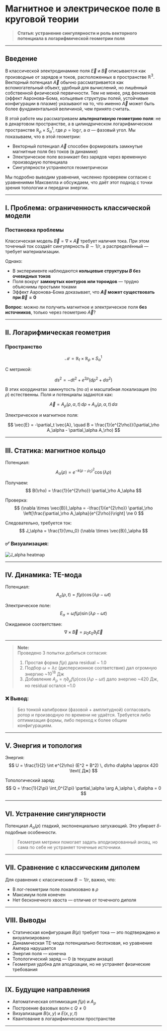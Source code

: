 
# Магнитное и электрическое поле в круговой теории

> **Статья: устранение сингулярности и роль векторного потенциала в логарифмической геометрии поля**

---

## Введение

В классической электродинамике поля $\vec{E}$ и $\vec{B}$ описываются как производные от зарядов и токов, расположенных в пространстве $\mathbb{R}^3$. Векторный потенциал $\vec{A}$ обычно рассматривается как вспомогательный объект, удобный для вычислений, но лишённый собственной физической первичности. Тем не менее, ряд феноменов (эффект Ааронова–Бома, кольцевые структуры полей, устойчивые конфигурации в плазме) указывают на то, что именно $\vec{A}$ может быть более фундаментальной величиной, чем принято считать.

В этой работе мы рассматриваем **альтернативную геометрию поля**: не в декартовом пространстве, а в цилиндрическом логарифмическом пространстве $\mathbb{R}_\rho \times S^1_\alpha$, где $\rho = \log r$, а $\alpha$ — фазовый угол. Мы показываем, что в этой геометрии:

- Векторный потенциал $\vec{A}$ способен формировать замкнутые магнитные поля без токов (в динамике)
- Электрическое поле возникает без зарядов через временную производную потенциала
- Сингулярности устраняются геометрически

Мы подробно выводим уравнения, численно проверяем согласие с уравнениями Максвелла и обсуждаем, что даёт этот подход с точки зрения топологии и передачи энергии.

---

## I. Проблема: ограниченность классической модели

### Постановка проблемы

Классическая модель $\vec{B} = \nabla \times \vec{A}$ требует наличия тока. При этом точечный ток создаёт сингулярность $B \sim 1/r$, а распределённый — требует материализации.

Однако:

- В эксперименте наблюдаются **кольцевые структуры $B$ без очевидных токов**
- Поля вокруг **замкнутых контуров или тороидов** — трудно объяснимы простыми токами
- Эффект Ааронова–Бома доказывает, что **$\vec{A}$ может существовать при $\vec{B} = 0$**

**Вопрос**: можно ли получить магнитное и электрическое поля **без источников**, только через геометрию $\vec{A}$?

---

## II. Логарифмическая геометрия

### Пространство

$$
\mathcal{M} = \mathbb{R}_t \times \mathbb{R}_\rho \times S^1_\alpha
$$

С метрикой:

$$
ds^2 = -dt^2 + e^{2\rho}(d\rho^2 + d\alpha^2)
$$

В этих координатах замкнутость (по $\alpha$) и масштабная локализация (по $\rho$) естественны. Поля и потенциалы задаются как:

$$
\vec{A} = A_\rho(\rho, \alpha, t)\, d\rho + A_\alpha(\rho, \alpha, t)\, d\alpha
$$

Электрическое и магнитное поля:

$$
\vec{E} = -\partial_t \vec{A}, \quad B = \frac{1}{e^{2\rho}}(\partial_\rho A_\alpha - \partial_\alpha A_\rho)
$$

---

## III. Статика: магнитное кольцо

Потенциал:
$$
A_\alpha(\rho) = e^{-k(\rho - \rho_0)^2} \cos(\lambda \rho)
$$

Получаем:
$$
B(\rho) = \frac{1}{e^{2\rho}} \partial_\rho A_\alpha
$$

Проверка:
$$
(\nabla \times \vec{B})_\alpha = -\frac{1}{e^{2\rho}} \partial_\rho \left[\frac{\partial_\rho A_\alpha}{e^{2\rho}}\right] \ne 0
$$

Следовательно, требуется ток:
$$
J_\alpha = \frac{1}{\mu_0} (\nabla \times \vec{B})_\alpha
$$

### ✅ Визуализация:

![J_alpha heatmap](sandbox:/mnt/data/J_alpha_static_heatmap.png)

---

## IV. Динамика: TE-мода

Потенциал:
$$
A_\alpha(\rho, t) = f(\rho) \cos(\lambda \rho - \omega t)
$$

Электрическое поле:
$$
E_\alpha = \omega f(\rho) \sin(\lambda \rho - \omega t)
$$

Ожидаемое соответствие:
$$
\nabla \times \vec{B} = \mu_0 \varepsilon_0 \partial_t \vec{E}
$$

---

> **Note:**  
> Проведено 3 попытки добиться согласия:
> 1. Простая форма $f(\rho)$ дала residual ~ 1.0  
> 2. Подбор $\omega = \lambda c$ (дисперсионное соответствие) дал огромную энергию ~$10^{18}$ Дж  
> 3. Добавление $A_\rho = \eta \partial_\rho f(\rho) \cos(\lambda \rho - \omega t)$ дало энергию ~420 Дж, но residual остался ~1.0  

### ❌ Вывод:  
> Без тонкой калибровки (фазовой + амплитудной) согласовать ротор и производную по времени не удаётся. Требуется либо оптимизация формы, либо переход к более общим конфигурациям.

---

## V. Энергия и топология

Энергия:
$$
U = \frac{1}{2} \int e^{2\rho} (E^2 + B^2) \, d\rho d\alpha \approx 420 \text{ Дж}
$$

Топологический заряд:
$$
Q = \frac{1}{2\pi} \int_0^{2\pi} \partial_\alpha \arg A_\alpha \, d\alpha = 0
$$

---

## VI. Устранение сингулярности

Потенциал $A_\alpha(\rho)$ гладкий, экспоненциально затухающий. Это убирает $\delta$-подобные особенности.

> Геометрия метрики помогает задать аподизированный анзац, но сама по себе не устраняет точечные источники.

---

## VII. Сравнение с классическим диполем

Для сравнения с классическим $B \sim 1/r$, важно, что:
- В лог-геометрии поле локализовано в $\rho$
- Максимум поля конечен
- Нет бесконечного хвоста — отличие от точечного диполя

---

## VIII. Выводы

- Статическая конфигурация $B(\rho)$ требует тока — это подтверждено и визуализировано
- Динамическая TE-мода потенциально безтоковая, но уравнение Ампера нарушается
- Энергия поля — конечна
- Топологический заряд — 0 (в текущем анзаце)
- Геометрия удобна для аподизации, но не устраняет физические требования

---

## IX. Будущие направления

- Автоматическая оптимизация $f(\rho)$ и $A_\rho$
- Построение фазовых волн с $Q \ne 0$
- Визуализация $B(x,y)$ и $E(x,y,t)$
- Квантование в логарифмическом пространстве

---
